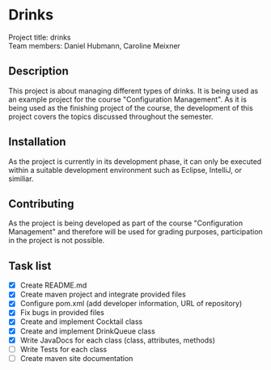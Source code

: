 # Drinks

Project title: drinks  
Team members: Daniel Hubmann, Caroline Meixner

## Description

This project is about managing different types of drinks. It is being used as an example project for the course "Configuration Management". As it is being used as the finishing project of the course, the development of this project covers the topics discussed throughout the semester.

## Installation

As the project is currently in its development phase, it can only be executed within a suitable development environment such as Eclipse, IntelliJ, or similiar.

## Contributing

As the project is being developed as part of the course "Configuration Management" and therefore will be used for grading purposes, participation in the project is not possible.

## Task list

- [x] Create README.md
- [x] Create maven project and integrate provided files
- [x] Configure pom.xml (add developer information, URL of repository)
- [x] Fix bugs in provided files
- [x] Create and implement Cocktail class
- [x] Create and implement DrinkQueue class
- [x] Write JavaDocs for each class (class, attributes, methods)
- [ ] Write Tests for each class
- [ ] Create maven site documentation

